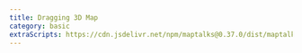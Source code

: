 ```yaml
---
title: Dragging 3D Map
category: basic
extraScripts: https://cdn.jsdelivr.net/npm/maptalks@0.37.0/dist/maptalks.min.js
---
```

